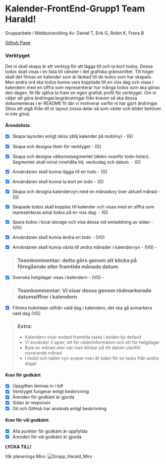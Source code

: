 
# Kalender-FrontEnd-Grupp1 Team Harald!
Grupparbete i Webbutveckling
Av: Daniel T, Erik G, Robin K, Frans B

[Github Page](https://zaai90.github.io/Kalender-FrontEnd-Grupp1/)

### Verktyget
Det ni skall skapa är ett verktyg för att lägga till och ta bort todos. Dessa todos skall visas i
en lista till vänster i det grafiska gränssnittet. Till höger skall det finnas en kalender som är
länkad till de todos som har skapats. Men andra ord ska todos kunna vara kopplade till en
viss dag och visas i kalendern med en siffra som representerar hur många todos som ska
göras den dagen. Ni får själva ta fram en egen grafisk profil för verktyget. Om ni väljer att
göra ändringar/avgränsningar från kraven så ska dessa dokumenteras i er README fil
där vi motiverar varför ni har gjort ändringar.
Skiss att utgå ifrån till er layout (vissa delar så som väder och bilder behöver ni inte göra)

#### Ärendelista
- [x] Skapa layouten enligt skiss (dölj kalender på mobilvy) - (G)
- [x] Skapa och designa titeln för verktyget - (G)
- [x] Skapa och designa välkomstsegmentet (delen ovanför todo-listan). Segmentet skall
minst innehålla tid, veckodag och datum. - (G)
- [x] Användaren skall kunna lägga till en todo - (G)
- [x] Användaren skall kunna ta bort en todo - (G)
- [x] Skapa och designa kalendervyn med en månadsvy över aktuell månad - (G)
- [x] Skapade todos skall kopplas till kalender och visas med en siffra som representeras
antal todos på en viss dag. - (G)

- [x] Spara todos i local storage och visa dessa vid omladdning av sidan - (VG)
- [x] Användaren skall kunna ändra en todo - (VG)
- [x] Användaren skall kunna växla till andra månader i kalendervyn - (VG) - 
>### Teamkommentar: detta görs genom att klicka på föregående eller framtida månads datum
- [x] Svenska helgdagar visas i kalendern - (VG) - 
>### Teamkommentar: Vi visar dessa genom rödmarkerade datumsiffror i kalendern
- [x] Filtrera todolistan utifrån vald dag i kalendern, det ska gå avmarkera vald dag (VG)

>### Extra:
>- Kalendern visar endast framtida tasks i asiden by default
>- Vi använder 2 apier, ett för väderinformation och ett för helgdagar
>- Byte av månad sker när man klickar på ett datum utanför nuvarande månad
>- I mobil och tablet vyn sveper man åt sidan för se tasks från andra dagar

#### Krav för godkänt
- [x] Uppgiften lämnas in i tid!
- [x] Verktyget fungerar enligt beskrivning
- [x] Ärenden för godkänt är gjorda
- [x] Sidan är responsiv
- [x] Git och GitHub har används enligt beskrivning

#### Krav för väl godkänt:
- [x] Alla punkter för godkänt är uppfyllda
- [x]  Ärenden för väl godkänt är gjorda

**LYCKA TILL!**


Vår planerings Miro:
![Grupp_Harald_Miro](https://user-images.githubusercontent.com/79047651/175263435-c04076fe-e14e-4852-9c4b-dfb00d04dddd.jpg)
